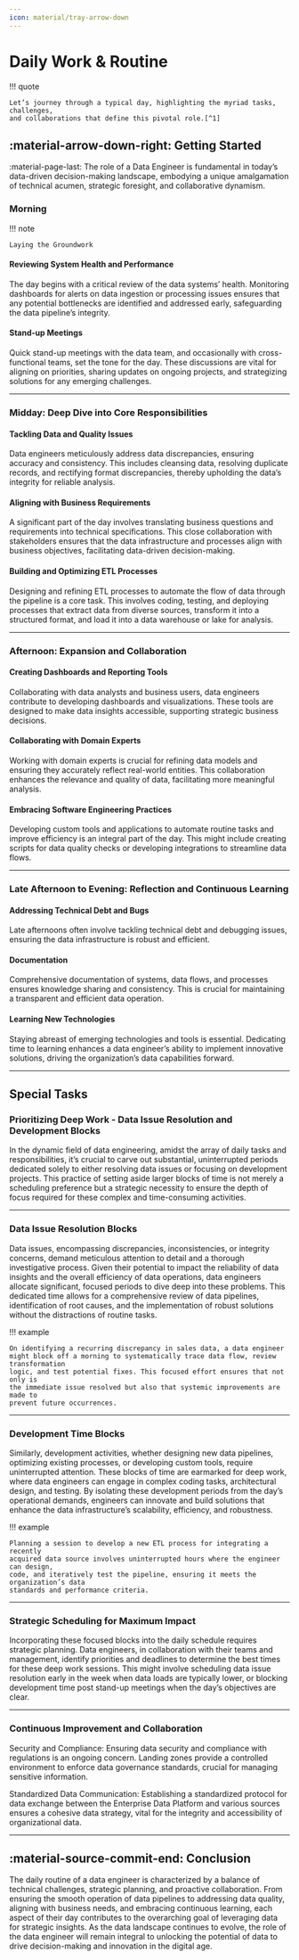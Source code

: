 ```yaml
---
icon: material/tray-arrow-down
---
```


# Daily Work & Routine

!!! quote

    Let’s journey through a typical day, highlighting the myriad tasks, challenges,
    and collaborations that define this pivotal role.[^1]

## :material-arrow-down-right: Getting Started

:material-page-last: The role of a Data Engineer is fundamental in today’s data-driven
decision-making landscape, embodying a unique amalgamation of technical acumen,
strategic foresight, and collaborative dynamism.

### Morning

!!! note

    Laying the Groundwork

#### Reviewing System Health and Performance

The day begins with a critical review of the data systems’ health.
Monitoring dashboards for alerts on data ingestion or processing issues ensures
that any potential bottlenecks are identified and addressed early, safeguarding
the data pipeline’s integrity.

#### Stand-up Meetings

Quick stand-up meetings with the data team, and occasionally with cross-functional
teams, set the tone for the day.
These discussions are vital for aligning on priorities, sharing updates on
ongoing projects, and strategizing solutions for any emerging challenges.

---

### Midday: Deep Dive into Core Responsibilities

#### Tackling Data and Quality Issues

Data engineers meticulously address data
discrepancies, ensuring accuracy and consistency. This includes cleansing data,
resolving duplicate records, and rectifying format discrepancies,
thereby upholding the data’s integrity for reliable analysis.

#### Aligning with Business Requirements

A significant part of the day involves translating
business questions and requirements into technical specifications. This close
collaboration with stakeholders ensures that the data infrastructure and processes
align with business objectives, facilitating data-driven decision-making.

#### Building and Optimizing ETL Processes

Designing and refining ETL processes to
automate the flow of data through the pipeline is a core task. This involves coding,
testing, and deploying processes that extract data from diverse sources, transform
it into a structured format, and load it into a data warehouse or lake for analysis.

---

### Afternoon: Expansion and Collaboration

#### Creating Dashboards and Reporting Tools

Collaborating with data analysts and business users, data engineers contribute
to developing dashboards and visualizations.
These tools are designed to make data insights accessible, supporting strategic
business decisions.

#### Collaborating with Domain Experts

Working with domain experts is crucial for refining data models and ensuring
they accurately reflect real-world entities.
This collaboration enhances the relevance and quality of data, facilitating more
meaningful analysis.

#### Embracing Software Engineering Practices

Developing custom tools and applications to automate routine tasks and improve
efficiency is an integral part of the day.
This might include creating scripts for data quality checks or developing integrations
to streamline data flows.

---

### Late Afternoon to Evening: Reflection and Continuous Learning

####  Addressing Technical Debt and Bugs

Late afternoons often involve tackling technical debt and debugging issues, ensuring
the data infrastructure is robust and efficient.

#### Documentation

Comprehensive documentation of systems, data flows, and processes ensures knowledge
sharing and consistency. This is crucial for maintaining a transparent and efficient
data operation.

#### Learning New Technologies

Staying abreast of emerging technologies and tools is essential.
Dedicating time to learning enhances a data engineer’s ability to implement
innovative solutions, driving the organization’s data capabilities forward.

---

## Special Tasks

### Prioritizing Deep Work - Data Issue Resolution and Development Blocks

In the dynamic field of data engineering, amidst the array of daily tasks and
responsibilities, it’s crucial to carve out substantial, uninterrupted periods
dedicated solely to either resolving data issues or focusing on development projects.
This practice of setting aside larger blocks of time is not merely a scheduling
preference but a strategic necessity to ensure the depth of focus required for
these complex and time-consuming activities.

---

### Data Issue Resolution Blocks

Data issues, encompassing discrepancies, inconsistencies, or integrity concerns,
demand meticulous attention to detail and a thorough investigative process.
Given their potential to impact the reliability of data insights and the overall
efficiency of data operations, data engineers allocate significant, focused periods
to dive deep into these problems. This dedicated time allows for a comprehensive
review of data pipelines, identification of root causes, and the implementation
of robust solutions without the distractions of routine tasks.

!!! example

    On identifying a recurring discrepancy in sales data, a data engineer
    might block off a morning to systematically trace data flow, review transformation
    logic, and test potential fixes. This focused effort ensures that not only is
    the immediate issue resolved but also that systemic improvements are made to
    prevent future occurrences.

---

### Development Time Blocks

Similarly, development activities, whether designing new data pipelines, optimizing
existing processes, or developing custom tools, require uninterrupted attention.
These blocks of time are earmarked for deep work, where data engineers can engage
in complex coding tasks, architectural design, and testing. By isolating these
development periods from the day’s operational demands, engineers can innovate
and build solutions that enhance the data infrastructure’s scalability, efficiency,
and robustness.

!!! example

    Planning a session to develop a new ETL process for integrating a recently
    acquired data source involves uninterrupted hours where the engineer can design,
    code, and iteratively test the pipeline, ensuring it meets the organization’s data
    standards and performance criteria.

---

### Strategic Scheduling for Maximum Impact

Incorporating these focused blocks into the daily schedule requires strategic planning.
Data engineers, in collaboration with their teams and management,
identify priorities and deadlines to determine the best times for these deep work
sessions. This might involve scheduling data issue resolution early in the week
when data loads are typically lower, or blocking development time post stand-up
meetings when the day’s objectives are clear.

---

### Continuous Improvement and Collaboration

Security and Compliance: Ensuring data security and compliance with regulations
is an ongoing concern. Landing zones provide a controlled environment to enforce
data governance standards, crucial for managing sensitive information.

Standardized Data Communication: Establishing a standardized protocol for data
exchange between the Enterprise Data Platform and various sources ensures a
cohesive data strategy, vital for the integrity and accessibility of organizational
data.

---

## :material-source-commit-end: Conclusion

The daily routine of a data engineer is characterized by a balance of technical
challenges, strategic planning, and proactive collaboration.
From ensuring the smooth operation of data pipelines to addressing data quality,
aligning with business needs, and embracing continuous learning, each aspect of
their day contributes to the overarching goal of leveraging data for strategic
insights.
As the data landscape continues to evolve, the role of the data engineer will
remain integral to unlocking the potential of data to drive decision-making
and innovation in the digital age.

[^1]: [Daily Work Routine as a Data Engineer](https://medium.com/@patrickwork0001/daily-work-routine-as-a-data-engineer-ee9e9cc2190c)
